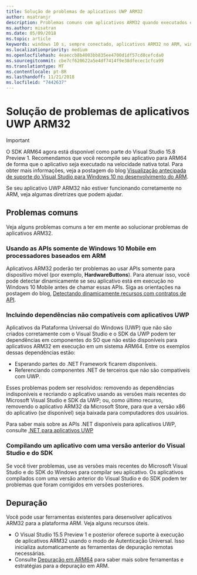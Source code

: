 ```yaml
---
title: Solução de problemas de aplicativos UWP ARM32
author: msatranjr
description: Problemas comuns com aplicativos ARM32 quando executados em ARM e como corrigi-los.
ms.author: misatran
ms.date: 05/09/2018
ms.topic: article
keywords: windows 10 s, sempre conectado, aplicativos ARM32 no ARM, windows 10 no ARM, solução de problemas
ms.localizationpriority: medium
ms.openlocfilehash: 4eaeccb8b4003bb835ee4700d1df57cd8cefcda0
ms.sourcegitcommit: cbe7cf620622a5e4df7414f9e38dfecec1cfca99
ms.translationtype: MT
ms.contentlocale: pt-BR
ms.lasthandoff: 11/21/2018
ms.locfileid: "7442637"
---
```

# <a name="troubleshooting-arm32-uwp-apps"></a>Solução de problemas de aplicativos UWP ARM32
>[!IMPORTANT]
> O SDK ARM64 agora está disponível como parte do Visual Studio 15.8 Preview 1. Recomendamos que você recompile seu aplicativo para ARM64 de forma que o aplicativo seja executado na velocidade nativa total. Para obter mais informações, veja a postagem do blog [Visualização antecipada de suporte do Visual Studio para Windows 10 no desenvolvimento do ARM](https://blogs.windows.com/buildingapps/2018/05/08/visual-studio-support-for-windows-10-on-arm-development/).

Se seu aplicativo UWP ARM32 não estiver funcionando corretamente no ARM, veja algumas diretrizes que podem ajudar. 

## <a name="common-issues"></a>Problemas comuns
Veja alguns problemas comuns a ter em mente ao solucionar problemas de aplicativos ARM32.

### <a name="using-windows-10-mobile-only-apis-on-arm-based-processors"></a>Usando as APIs somente de Windows 10 Mobile em processadores baseados em ARM 
Aplicativos ARM32 poderão ter problemas ao usar APIs somente para dispositivo móvel (por exemplo, **HardwareButtons**). Para atenuar isso, você pode detectar dinamicamente se seu aplicativo está em execução no Windows 10 Mobile antes de chamar essas APIs. Siga as orientações na postagem do blog, [Detectando dinamicamente recursos com contratos de API](https://blogs.windows.com/buildingapps/2015/09/15/dynamically-detecting-features-with-api-contracts-10-by-10/).

### <a name="including-dependencies-not-supported-by-uwp-apps"></a>Incluindo dependências não compatíveis com aplicativos UWP
Aplicativos da Plataforma Universal do Windows (UWP) que não são criados corretamente com o Visual Studio e o SDK da UWP podem ter dependências em componentes do SO que não estão disponíveis para aplicativos ARM32 em execução em um sistema ARM64. Entre os exemplos dessas dependências estão:

- Esperando partes do .NET Framework ficarem disponíveis.
- Referenciando componentes .NET de terceiros que não são compatíveis com UWP.

Esses problemas podem ser resolvidos: removendo as dependências indisponíveis e recriando o aplicativo usando as versões mais recentes do Microsoft Visual Studio e SDK da UWP; ou, como último recurso, removendo o aplicativo ARM32 da Microsoft Store, para que a versão x86 do aplicativo (se disponível) seja baixada para computadores dos usuários. 

Para saber mais sobre as APIs .NET disponíveis para aplicativos UWP, consulte [.NET para aplicativos UWP](https://msdn.microsoft.com/library/windows/apps/mt185501.aspx)

### <a name="compiling-an-app-with-an-older-version-of-visual-studio-and-sdk"></a>Compilando um aplicativo com uma versão anterior do Visual Studio e do SDK
Se você tiver problemas, use as versões mais recentes do Microsoft Visual Studio e do SDK do Windows para compilar seu aplicativo. Os aplicativos compilados com uma versão anterior do Visual Studio e do SDK podem ter problemas que foram corrigidos em versões posteriores.

## <a name="debugging"></a>Depuração
Você pode usar ferramentas existentes para desenvolver aplicativos ARM32 para a plataforma ARM. Veja alguns recursos úteis.

- O Visual Studio 15.5 Preview 1 e posterior oferece suporte à execução de aplicativos ARM32 usando o modo de Autenticação Universal. Isso inicializa automaticamente as ferramentas de depuração remotas necessárias.
- Consulte [Depuração em ARM64](https://docs.microsoft.com/en-us/windows-hardware/drivers/debugger/debugging-arm64) para saber mais sobre ferramentas e estratégias para a depuração em ARM.